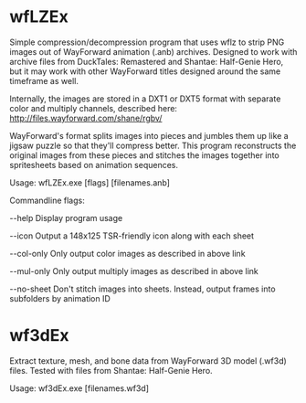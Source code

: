 wfLZEx
======

Simple compression/decompression program that uses wflz to strip PNG images out of WayForward animation (.anb) archives.
Designed to work with archive files from DuckTales: Remastered and Shantae: Half-Genie Hero, but it may work with other WayForward titles designed around the same timeframe as well.

Internally, the images are stored in a DXT1 or DXT5 format with separate color and multiply channels, described here: http://files.wayforward.com/shane/rgbv/

WayForward's format splits images into pieces and jumbles them up like a jigsaw puzzle so that they'll compress better. This program reconstructs the original images from these pieces and stitches the images together into spritesheets based on animation sequences.

Usage:
wfLZEx.exe [flags] [filenames.anb]

Commandline flags:

--help
Display program usage

--icon
Output a 148x125 TSR-friendly icon along with each sheet

--col-only
Only output color images as described in above link

--mul-only
Only output multiply images as described in above link

--no-sheet
Don't stitch images into sheets. Instead, output frames into subfolders by animation ID

wf3dEx
======

Extract texture, mesh, and bone data from WayForward 3D model (.wf3d) files. Tested with files from Shantae: Half-Genie Hero.

Usage:
wf3dEx.exe [filenames.wf3d]